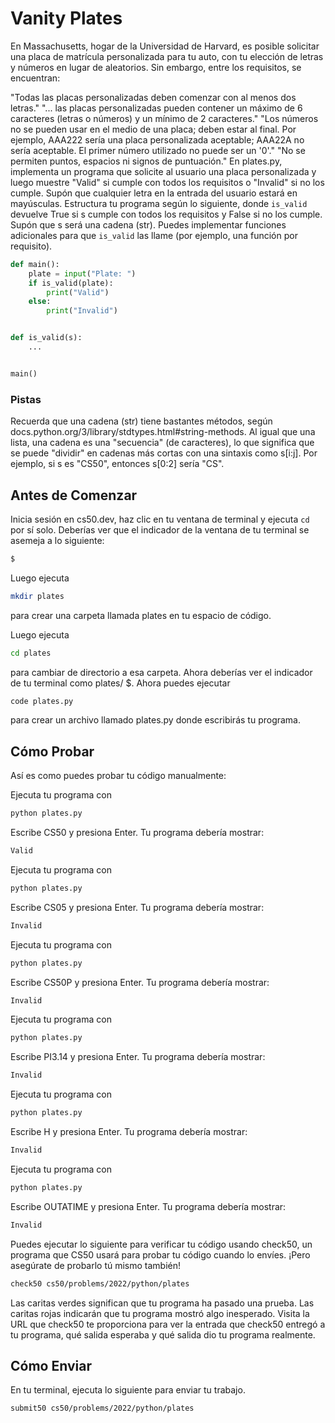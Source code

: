 # Vanity Plates

En Massachusetts, hogar de la Universidad de Harvard, es posible solicitar una placa de matrícula personalizada para tu auto, con tu elección de letras y números en lugar de aleatorios. Sin embargo, entre los requisitos, se encuentran:

"Todas las placas personalizadas deben comenzar con al menos dos letras."
"... las placas personalizadas pueden contener un máximo de 6 caracteres (letras o números) y un mínimo de 2 caracteres."
"Los números no se pueden usar en el medio de una placa; deben estar al final. Por ejemplo, AAA222 sería una placa personalizada aceptable; AAA22A no sería aceptable. El primer número utilizado no puede ser un '0'."
"No se permiten puntos, espacios ni signos de puntuación."
En plates.py, implementa un programa que solicite al usuario una placa personalizada y luego muestre "Valid" si cumple con todos los requisitos o "Invalid" si no los cumple. Supón que cualquier letra en la entrada del usuario estará en mayúsculas. Estructura tu programa según lo siguiente, donde `is_valid` devuelve True si s cumple con todos los requisitos y False si no los cumple. Supón que s será una cadena (str). Puedes implementar funciones adicionales para que `is_valid` las llame (por ejemplo, una función por requisito).

```python
def main():
    plate = input("Plate: ")
    if is_valid(plate):
        print("Valid")
    else:
        print("Invalid")


def is_valid(s):
    ...


main()
```

### Pistas

Recuerda que una cadena (str) tiene bastantes métodos, según docs.python.org/3/library/stdtypes.html#string-methods.
Al igual que una lista, una cadena es una "secuencia" (de caracteres), lo que significa que se puede "dividir" en cadenas más cortas con una sintaxis como s[i:j]. Por ejemplo, si s es "CS50", entonces s[0:2] sería "CS".

## Antes de Comenzar

Inicia sesión en cs50.dev, haz clic en tu ventana de terminal y ejecuta `cd` por sí solo. Deberías ver que el indicador de la ventana de tu terminal se asemeja a lo siguiente:

```bash
$
```

Luego ejecuta

```bash
mkdir plates
```

para crear una carpeta llamada plates en tu espacio de código.

Luego ejecuta

```bash
cd plates
```

para cambiar de directorio a esa carpeta. Ahora deberías ver el indicador de tu terminal como plates/ $. Ahora puedes ejecutar

```bash
code plates.py
```

para crear un archivo llamado plates.py donde escribirás tu programa.

## Cómo Probar

Así es como puedes probar tu código manualmente:

Ejecuta tu programa con

```bash
python plates.py
```

Escribe CS50 y presiona Enter. Tu programa debería mostrar:

```bash
Valid
```

Ejecuta tu programa con

```bash
python plates.py
```

Escribe CS05 y presiona Enter. Tu programa debería mostrar:

```bash
Invalid
```

Ejecuta tu programa con

```bash
python plates.py
```

Escribe CS50P y presiona Enter. Tu programa debería mostrar:

```bash
Invalid
```

Ejecuta tu programa con

```bash
python plates.py
```

Escribe PI3.14 y presiona Enter. Tu programa debería mostrar:

```bash
Invalid
```

Ejecuta tu programa con

```bash
python plates.py
```

Escribe H y presiona Enter. Tu programa debería mostrar:

```bash
Invalid
```

Ejecuta tu programa con

```bash
python plates.py
```

Escribe OUTATIME y presiona Enter. Tu programa debería mostrar:

```bash
Invalid
```

Puedes ejecutar lo siguiente para verificar tu código usando check50, un programa que CS50 usará para probar tu código cuando lo envíes. ¡Pero asegúrate de probarlo tú mismo también!

```bash
check50 cs50/problems/2022/python/plates
```

Las caritas verdes significan que tu programa ha pasado una prueba. Las caritas rojas indicarán que tu programa mostró algo inesperado. Visita la URL que check50 te proporciona para ver la entrada que check50 entregó a tu programa, qué salida esperaba y qué salida dio tu programa realmente.

## Cómo Enviar

En tu terminal, ejecuta lo siguiente para enviar tu trabajo.

```bash
submit50 cs50/problems/2022/python/plates
```
